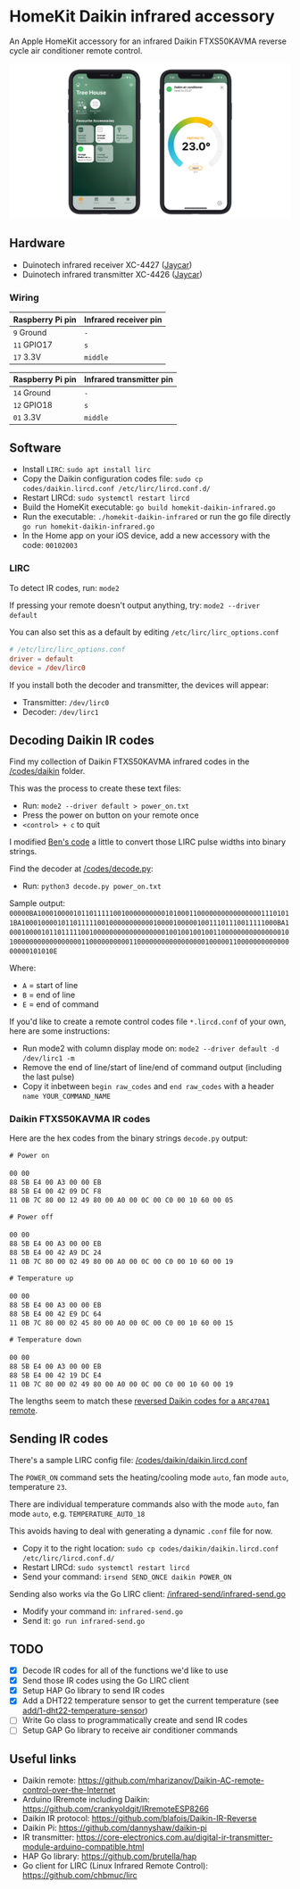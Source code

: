 # HomeKit Daikin infrared accessory

An Apple HomeKit accessory for an infrared Daikin FTXS50KAVMA reverse cycle air conditioner remote control.

![The accessory added to iOS](images/homekit-daikin-infrared.jpg)

## Hardware

* Duinotech infrared receiver XC-4427 ([Jaycar](https://www.jaycar.com.au/arduino-compatible-infrared-receiver-module/p/XC4427))
* Duinotech infrared transmitter XC-4426 ([Jaycar](https://www.jaycar.com.au/arduino-compatible-infrared-transmitter-module/p/XC4426))

### Wiring

| Raspberry Pi pin | Infrared receiver pin |
| - | - |
| `9` Ground | `-` |
| `11` GPIO17 | `s` |
| `17` 3.3V | `middle` |

| Raspberry Pi pin | Infrared transmitter pin |
| - | - |
| `14` Ground | `-` |
| `12` GPIO18 | `s` |
| `01` 3.3V | `middle` |

## Software

* Install `LIRC`: `sudo apt install lirc`
* Copy the Daikin configuration codes file: `sudo cp codes/daikin.lircd.conf /etc/lirc/lircd.conf.d/`
* Restart LIRCd: `sudo systemctl restart lircd`
* Build the HomeKit executable: `go build homekit-daikin-infrared.go`
* Run the executable: `./homekit-daikin-infrared` or run the go file directly `go run homekit-daikin-infrared.go`
* In the Home app on your iOS device, add a new accessory with the code: `00102003`

### LIRC

To detect IR codes, run: `mode2`

If pressing your remote doesn't output anything, try: `mode2 --driver default`

You can also set this as a default by editing `/etc/lirc/lirc_options.conf`

```conf
# /etc/lirc/lirc_options.conf
driver = default
device = /dev/lirc0
```

If you install both the decoder and transmitter, the devices will appear:

* Transmitter: `/dev/lirc0`
* Decoder: `/dev/lirc1`

## Decoding Daikin IR codes

Find my collection of Daikin FTXS50KAVMA infrared codes in the [/codes/daikin](/codes/daikin) folder.

This was the process to create these text files:

* Run: `mode2 --driver default > power_on.txt`
* Press the power on button on your remote once
* `<control> + c` to quit

I modified [Ben's code](https://www.time0ut.org/blog/posts/aircooling_automation/) a little to convert those LIRC pulse widths into binary strings.

Find the decoder at [/codes/decode.py](/codes/decode.py):

* Run: `python3 decode.py power_on.txt`

Sample output: `00000BA1000100001011011111001000000000010100011000000000000000011101011BA1000100001011011111001000000000001000010000010011101110011111000BA10001000010110111110010000000000000000001001001001001100000000000000010100000000000000000110000000000110000000000000000010000011000000000000000000101010E`

Where:

* `A` = start of line
* `B` = end of line
* `E` = end of command

If you'd like to create a remote control codes file `*.lircd.conf` of your own, here are some instructions:

* Run mode2 with column display mode on: `mode2 --driver default -d /dev/lirc1 -m`
* Remove the end of line/start of line/end of command output (including the last pulse)
* Copy it inbetween `begin raw_codes` and `end raw_codes` with a header `name YOUR_COMMAND_NAME`

### Daikin FTXS50KAVMA IR codes

Here are the hex codes from the binary strings `decode.py` output:

```hex
# Power on

00 00
88 5B E4 00 A3 00 00 EB
88 5B E4 00 42 09 DC F8
11 0B 7C 80 00 12 49 80 00 A0 00 0C 00 C0 00 10 60 00 05
```

```hex
# Power off

00 00
88 5B E4 00 A3 00 00 EB
88 5B E4 00 42 A9 DC 24
11 0B 7C 80 00 02 49 80 00 A0 00 0C 00 C0 00 10 60 00 19
```

```hex
# Temperature up

00 00
88 5B E4 00 A3 00 00 EB
88 5B E4 00 42 E9 DC 64
11 0B 7C 80 00 02 45 80 00 A0 00 0C 00 C0 00 10 60 00 15
```

```hex
# Temperature down

00 00
88 5B E4 00 A3 00 00 EB
88 5B E4 00 42 19 DC E4
11 0B 7C 80 00 02 49 80 00 A0 00 0C 00 C0 00 10 60 00 19
```

The lengths seem to match these [reversed Daikin codes for a `ARC470A1` remote](https://github.com/blafois/Daikin-IR-Reverse#protocol-documentation).

## Sending IR codes

There's a sample LIRC config file: [/codes/daikin/daikin.lircd.conf](/codes/daikin/daikin.lircd.conf)

The `POWER_ON` command sets the heating/cooling mode `auto`, fan mode `auto`, temperature `23`.

There are individual temperature commands also with the mode `auto`, fan mode `auto`, e.g. `TEMPERATURE_AUTO_18`

This avoids having to deal with generating a dynamic `.conf` file for now.

* Copy it to the right location: `sudo cp codes/daikin/daikin.lircd.conf /etc/lirc/lircd.conf.d/`
* Restart LIRCd: `sudo systemctl restart lircd`
* Send your command: `irsend SEND_ONCE daikin POWER_ON`

Sending also works via the Go LIRC client: [/infrared-send/infrared-send.go](/infrared-send/infrared-send.go)

* Modify your command in: `infrared-send.go`
* Send it: `go run infrared-send.go`

## TODO

- [x] Decode IR codes for all of the functions we'd like to use
- [x] Send those IR codes using the Go LIRC client
- [x] Setup HAP Go library to send IR codes
- [x] Add a DHT22 temperature sensor to get the current temperature (see [add/1-dht22-temperature-sensor](https://github.com/sighmon/homekit-daikin-infrared/tree/add/1-dht22-temperature-sensor))
- [ ] Write Go class to programmatically create and send IR codes
- [ ] Setup GAP Go library to receive air conditioner commands

## Useful links

* Daikin remote: https://github.com/mharizanov/Daikin-AC-remote-control-over-the-Internet
* Arduino IRremote including Daikin: https://github.com/crankyoldgit/IRremoteESP8266
* Daikin IR protocol: https://github.com/blafois/Daikin-IR-Reverse
* Daikin Pi: https://github.com/dannyshaw/daikin-pi
* IR transmitter: https://core-electronics.com.au/digital-ir-transmitter-module-arduino-compatible.html
* HAP Go library: https://github.com/brutella/hap
* Go client for LIRC (Linux Infrared Remote Control): https://github.com/chbmuc/lirc
